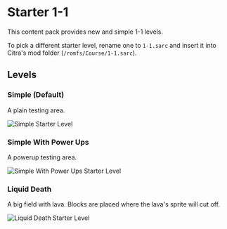 # Starter 1-1

This content pack provides new and simple 1-1 levels.

To pick a different starter level, rename one to `1-1.sarc` and insert it into Citra's mod folder (`/romfs/Course/1-1.sarc`).

## Levels

### Simple (Default)

A plain testing area.

![Simple Starter Level](https://github.com/Treeway7/nsmb2-templates/blob/main/Starter%201-1/img/Simple.png?raw=true)

### Simple With Power Ups

A powerup testing area.

![Simple With Power Ups Starter Level](https://github.com/Treeway7/nsmb2-templates/blob/main/Starter%201-1/img/Simple%20With%20Power%20Ups.png?raw=true)

### Liquid Death

A big field with lava. Blocks are placed where the lava's sprite will cut off.

![Liquid Death Starter Level](https://github.com/Treeway7/nsmb2-templates/blob/main/Starter%201-1/img/Liquid%20Death.png?raw=true)
